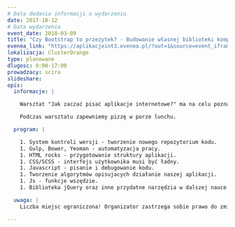 ```yaml
---
# Data dodania informacji o wydarzeniu
date: 2017-10-12
# Data wydarzenia
event_date: 2018-03-09
title: "Czy Bootstrap to przeżytek? - Budowanie własnej biblioteki komponentów UI z wykorzystaniem SASS/SCSS"
evenea_link: "https://aplikacjeint3.evenea.pl/?out=1&source=event_iframe"
lokalizacja: ClusterOrange
type: planowane
dlugosc: 9:00-17:00
prowadzacy: scira
slideshare:
opis:
  informacje: |

    Warsztat "Jak zaczać pisać aplikacje internetowe?" ma na celu poznanie najlepszych metod nauki oraz narzędzi, których używa się na codzień do developmentu komercyjnych aplikacji. W czasie warsztatu stworzymy wspólnie aplikację "Lottomat", czyli symulator gry w dużego lotka. Uczestnicy naucza się w jaki sposób pracować w zespole nad jednym projektem, co jest niezbędne podczas komercyjnej pracy, skorzystaja z narzędzi automatyzujacych prace, aby móc skupić się tylko na celu, który musza osiagnać, czyli tworzeniu aplikacji internetowych. Warsztat jest przygotowany w taki sposób, aby bioracy udział mogli użyć własnej kreatywności tworzac strukture interfejsu, jego wyglad oraz działanie. Do wzięcia udziału w warsztacie nie jest wymagana żadna wiedza programistyczna, pamiętaj tylko, że laptop, myszka z podkładka to narzędzia niezbędne do pracy. 

    Podczas warsztatu zapewniemy pizzę w porze lunchu.

  program: |

    1. System kontroli wersji - tworzenie nowego repozytorium kodu.
    1. Gulp, Bower, Yeoman - automatyzacja pracy.
    1. HTML rocks - przygotowanie struktury aplikacji.
    1. CSS/SCSS - interfejs użytkownika musi być ładny.
    1. Javascript - pisanie i debugowanie kodu.
    1. Tworzenie algorytmów opisujacych działanie naszej aplikacji.
    1. Js - funkcje wszędzie.
    1. Biblioteka jQuery oraz inne przydatne narzędzia w dalszej nauce.

  uwaga: |
    Liczba miejsc ograniczona! Organizator zastrzega sobie prawo do zmiany lokalizacji wydarzenia oraz jego odwołania w przypadku niezgłoszenia się minimalnej liczby uczestników.

---
```

